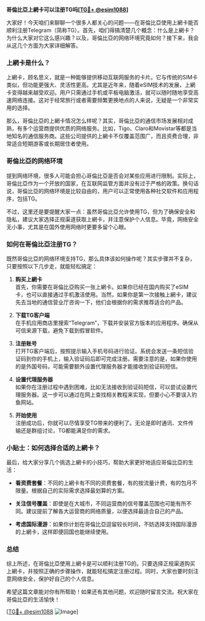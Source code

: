 **哥倫比亞上網卡可以注册TG吗[[TG💪+ @esim1088](https://t.me/s/esim1088)]**

大家好！今天咱们来聊聊一个很多人都关心的问题——在哥倫比亞使用上網卡能否顺利注册Telegram（简称TG）。首先，咱们得搞清楚几个概念：什么是上網卡？为什么大家对它这么感兴趣？以及，哥倫比亞的网络环境究竟如何？接下来，我会从这几个方面为大家详细解答。

### 上網卡是什么？

上網卡，顾名思义，就是一种能够提供移动互联网服务的卡片。它与传统的SIM卡类似，但功能更强大、灵活性更高。尤其是近年来，随着eSIM技术的发展，上網卡变得越来越受欢迎。用户只需通过手机或平板电脑激活，就可以随时随地享受高速网络连接。这对于经常旅行或者需要频繁更换地点的人来说，无疑是一个非常实用的选择。

那么，哥倫比亞的上網卡情况怎么样呢？其实，哥倫比亞的通信市场发展相对成熟，有多个运营商提供优质的网络服务。比如，Tigo、Claro和Movistar等都是当地知名的通信服务商。这些公司提供的上網卡不仅覆盖范围广，而且资费合理，非常适合短期游客或长期居住者使用。

### 哥倫比亞的网络环境

提到网络环境，很多人可能会担心哥倫比亞是否会对某些应用进行限制。实际上，哥倫比亞作为一个开放的国家，在互联网监管方面并没有过于严格的政策。换句话说，哥倫比亞的网络环境是比较自由的，用户可以正常使用各种社交软件和应用程序，包括TG。

不过，这里还是要提醒大家一点：虽然哥倫比亞允许使用TG，但为了确保安全和隐私，建议大家选择正规渠道获取上網卡，并注意保护个人信息。毕竟，网络安全无小事，尤其是在国外使用网络时更要多留个心眼。

### 如何在哥倫比亞注册TG？

既然哥倫比亞的网络环境支持TG，那么具体该如何操作呢？其实步骤并不复杂，只要按照以下几步走，就能轻松搞定：

1. **购买上網卡**  
   首先，你需要在哥倫比亞购买一张上網卡。如果你已经在国内购买了eSIM卡，也可以直接通过手机激活使用。当然，如果你是第一次接触上網卡，建议先去当地的通信营业厅咨询一下，他们会根据你的需求推荐适合的产品。

2. **下载TG客户端**  
   在手机应用商店里搜索“Telegram”，下载并安装官方版本的应用程序。确保从可信来源下载，避免下载到假冒软件。

3. **注册账号**  
   打开TG客户端后，按照提示输入手机号码进行验证。系统会发送一条短信验证码到你的手机上，输入验证码后即可完成注册。需要注意的是，如果你使用的是外国号码，可能需要额外设置代理服务器才能接收到验证码短信。

4. **设置代理服务器**  
   如果你在注册过程中遇到困难，比如无法接收到验证码短信，可以尝试设置代理服务器。这一步可以通过在网上查找相关教程来实现，但要小心不要误入钓鱼网站。

5. **开始使用**  
   注册成功后，你就可以尽情享受TG带来的便利了。无论是即时通讯、文件传输还是群组讨论，TG都能满足你的需求。

### 小贴士：如何选择合适的上網卡？

最后，给大家分享几个挑选上網卡的小技巧，帮助大家更好地适应哥倫比亞的生活：

- **看资费套餐**：不同的上網卡有不同的资费套餐，有的按流量计费，有的包月不限量。根据自己的实际需求选择最划算的方案。
  
- **关注信号覆盖**：即使是在大城市，不同运营商的信号覆盖范围也可能有所不同。建议提前了解各大运营商的网络质量，以便选择最适合自己的产品。

- **考虑国际漫游**：如果你计划在哥倫比亞逗留较长时间，不妨选择支持国际漫游的上網卡，这样即便回国也能继续使用。

### 总结

综上所述，在哥倫比亞使用上網卡是可以顺利注册TG的。只要选择正规渠道购买上網卡，并按照正确的步骤操作，就能轻松搞定注册过程。同时，大家也要时刻注意网络安全，保护好自己的个人信息。

希望这篇文章能对你有所帮助！如果还有其他问题，欢迎随时留言交流。祝大家在哥倫比亞的生活愉快！

[[TG💪+ @esim1088](https://t.me/s/esim1088) ![Image](https://i.postimg.cc/4NQfJmqS/Snipaste-2025-05-13-00-14-12.png)]